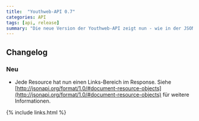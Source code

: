 ```yaml
---
title:  "Youthweb-API 0.7"
categories: API
tags: [api, release]
summary: "Die neue Version der Youthweb-API zeigt nun - wie in der JSON API Spezifikation empfohlen - bei allen Resourcen einen Bereich mit Links an. Wegen dieses relativ kleinen Features haben wir den Support für die API-Versionen 0.4 und 0.5 bis zum Erscheinen von 0.8 verlängert."
---
```

## Changelog

### Neu

- Jede Resource hat nun einen Links-Bereich im Response. Siehe [http://jsonapi.org/format/1.0/#document-resource-objects](http://jsonapi.org/format/1.0/#document-resource-objects) für weitere Informationen.

{% include links.html %}

